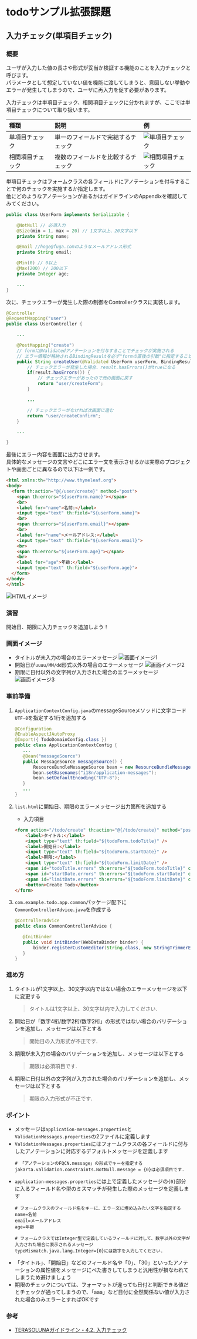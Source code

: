 # todoサンプル拡張課題
## 入力チェック(単項目チェック)
### 概要
ユーザが入力した値の長さや形式が妥当か検証する機能のことを入力チェックと呼びます。  
パラメータとして想定していない値を機能に渡してしまうと、意図しない挙動やエラーが発生してしまうので、ユーザに再入力を促す必要があります。  

入力チェックは単項目チェック、相関項目チェックに分かれますが、ここでは単項目チェックについて取り扱います。

|種類|説明|例|
|:---|:---|:---|
|単項目チェック|単一のフィールドで完結するチェック|![単項目チェック](./pic4.PNG "単項目チェック")|
|相関項目チェック|複数のフィールドを比較するチェック|![相関項目チェック](./pic5.PNG "相関項目チェック")|

単項目チェックはフォームクラスの各フィールドにアノテーションを付与することで何のチェックを実施するか指定します。  
他にどのようなアノテーションがあるかはガイドラインのAppendixを確認してみてください。
```java
public class UserForm implements Serializable {

    @NotNull // 必須入力
    @Size(min = 1, max = 20) // 1文字以上、20文字以下
    private String name;

    @Email //hoge@fuga.comのようなメールアドレス形式
    private String email;

    @Min(0) // 0以上
    @Max(200) // 200以下
    private Integer age;

    ...
}
```

次に、チェックエラーが発生した際の制御をControllerクラスに実装します。
```java
@Controller
@RequestMapping("user")
public class UserController {

    ...

    @PostMapping("create")
    // formに@Validatedアノテーションを付与することでチェックが実施される
    // エラー情報が格納されるBindingResultを必ず"formの直後の引数"に指定すること
    public String createUser(@Validated UserForm userForm, BindingResult result) {
        // チェックエラーが発生した場合、result.hasErrors()がtrueになる
        if(result.hasErrors()) {
            // チェックエラーがあったので元の画面に戻す
            return "user/createForm";
        }

        ...

        // チェックエラーがなければ次画面に進む
        return "user/createConfirm";
    }

    ...

}

```

最後にエラー内容を画面に出力させます。  
具体的なメッセージの文言やどこにエラー文を表示させるかは実際のプロジェクトや画面ごとに異なるので以下は一例です。
```html
<html xmlns:th="http://www.thymeleaf.org">
<body>
  <form th:action="@{/user/create}" method="post">
    <span th:errors="${userForm.name}"></span>
    <br>
    <label for="name">名前:</label>
    <input type="text" th:field="${userForm.name}">
    <br>
    <span th:errors="${userForm.email}"></span>
    <br>
    <label for="name">メールアドレス:</label>
    <input type="text" th:field="${userForm.email}">
    <br>
    <span th:errors="${userForm.age}"></span>
    <br>
    <label for="age">年齢:</label>
    <input type="text" th:field="${userForm.age}">
  </form>
</body>
</html>
```

![HTMLイメージ](./pic6.PNG "HTMLイメージ")

### 演習
開始日、期限に入力チェックを追加しよう！

### 画面イメージ
- タイトルが未入力の場合のエラーメッセージ
  ![画面イメージ1](./pic1.PNG "画面イメージ1")
- 開始日が`uuuu/MM/dd`形式以外の場合のエラーメッセージ
  ![画面イメージ2](./pic2.PNG "画面イメージ2")
- 期限に日付以外の文字列が入力された場合のエラーメッセージ
  ![画面イメージ3](./pic3.PNG "画面イメージ3")

### 事前準備
1. `ApplicationContextConfig.java`のmessageSourceメソッドに文字コード`UTF-8`を指定する1行を追加する
   ```java
   @Configuration
   @EnableAspectJAutoProxy
   @Import({ TodoDomainConfig.class })
   public class ApplicationContextConfig {
      ...
      @Bean("messageSource")
      public MessageSource messageSource() {
          ResourceBundleMessageSource bean = new ResourceBundleMessageSource();
          bean.setBasenames("i18n/application-messages");
          bean.setDefaultEncoding("UTF-8");
      }
      ...
   }
   ```

2. `list.html`に開始日、期限のエラーメッセージ出力箇所を追加する
   - 入力項目
   ```html
   <form action="/todo/create" th:action="@{/todo/create}" method="post">
       <label>タイトル:</label>
       <input type="text" th:field="${todoForm.todoTitle}" />
       <label>開始日:</label>
       <input type="text" th:field="${todoForm.startDate}" />
       <label>期限:</label>
       <input type="text" th:field="${todoForm.limitDate}" />
       <span id="todoTitle.errors" th:errors="${todoForm.todoTitle}" class="text-error">size must be between 1 and 30</span>
       <span id="startDate.errors" th:errors="${todoForm.startDate}" class="text-error"></span>
       <span id="limitDate.errors" th:errors="${todoForm.limitDate}" class="text-error"></span>
       <button>Create Todo</button>
   </form>
   ```

3. `com.example.todo.app.common`パッケージ配下に`CommonControllerAdvice.java`を作成する
   ```java
   @ControllerAdvice
   public class CommonControllerAdvice {

      @InitBinder
      public void initBinder(WebDataBinder binder) {
          binder.registerCustomEditor(String.class, new StringTrimmerEditor(true));
      }
   }
   ```

### 進め方
1. タイトルが1文字以上、30文字以内ではない場合のエラーメッセージを以下に変更する
   > タイトルは1文字以上、30文字以内で入力してください.
2. 開始日が「数字4桁/数字2桁/数字2桁」の形式ではない場合のバリデーションを追加し、メッセージは以下とする
   > 開始日の入力形式が不正です.
3. 期限が未入力の場合のバリデーションを追加し、メッセージは以下とする
   > 期限は必須項目です.
4. 期限に日付以外の文字列が入力された場合のバリデーションを追加し、メッセージは以下とする
   > 期限の入力形式が不正です.

### ポイント
- メッセージは`application-messages.properties`と`ValidationMessages.properties`の2ファイルに定義します  
- `ValidationMessages.properties`にはフォームクラスの各フィールドに付与したアノテーションに対応するデフォルトメッセージを定義します
  ```properteis
  # 「アノテーションのFQCN.message」の形式でキーを指定する
  jakarta.validation.constraints.NotNull.message = {0}は必須項目です.
  ```
- `application-messages.properties`には上で定義したメッセージの`{0}`部分に入るフィールド名や型のミスマッチが発生した際のメッセージを定義します
  ```properties
  # フォームクラスのフィールド名をキーに、エラー文に埋め込みたい文字を指定する
  name=名前
  email=メールアドレス
  age=年齢

  # フォームクラスではInteger型で定義しているフィールドに対して、数字以外の文字が入力された場合に表示されるメッセージ
  typeMismatch.java.lang.Integer={0}には数字を入力してください.
  ```
- 「タイトル」、「開始日」などのフィールド名や「0」、「30」といったアノテーションの属性値をメッセージにべた書きしてしまうと汎用性が損なわれてしまうため避けましょう
- 期限のチェックについては、フォーマットが違っても日付と判断できる値だとチェックが通ってしまうので、「aaa」など日付に全然関係ない値が入力された場合のみエラーとすればOKです

### 参考
- [TERASOLUNAガイドライン - 4.2. 入力チェック](https://terasolunaorg.github.io/guideline/current/ja/ArchitectureInDetail/WebApplicationDetail/Validation.html)
